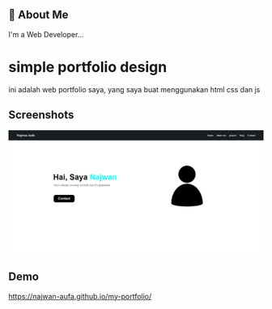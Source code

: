 
## 🚀 About Me
I'm a Web Developer...


# simple portfolio design

ini adalah web portfolio saya, yang saya buat menggunakan html css dan js



## Screenshots

![App Screenshot](gambar/priv-project.png)


## Demo

https://najwan-aufa.github.io/my-portfolio/